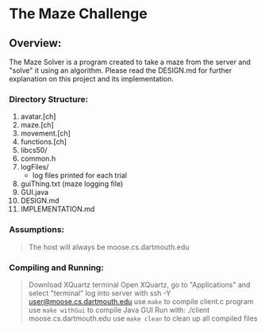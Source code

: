 # The Maze Challenge

## Overview: 
The Maze Solver is a program created to take a maze from the server and "solve" it using an algorithm. Please read the DESIGN.md for further explanation on this project and its implementation. 

### Directory Structure:
1. avatar.[ch]
2. maze.[ch]
3. movement.[ch]
4. functions.[ch]
5. libcs50/
6. common.h
7. logFiles/
    * log files printed for each trial
8. guiThing.txt (maze logging file)
9. GUI.java
10. DESIGN.md
11. IMPLEMENTATION.md

### Assumptions:
> The host will always be moose.cs.dartmouth.edu

### Compiling and Running:
> Download XQuartz terminal
> Open XQuartz, go to "Applications" and select "terminal"
> log into server with ssh -Y user@moose.cs.dartmouth.edu
> use `make` to compile client.c program
> use `make withGui` to compile Java GUI
> Run with: ./client <number of avatars> <difficulty> moose.cs.dartmouth.edu
> use `make clean` to clean up all compiled files 

